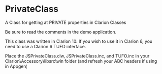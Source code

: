 # PrivateClass
A Class for getting at PRIVATE properties in Clarion Classes

Be sure to read the comments in the demo application.

This class was written in Clarion 10. If you wish to use it in Clarion 6, you need to use a Clarion 6 TUFO interface.

Place the JSPrivateClass.clw, JSPrivateClass.inc, and TUFO.inc in your Clarion\Accessory\libsrc\win folder (and refresh your ABC headers if using in Appgen)